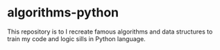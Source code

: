 # algorithms-python
This repository is to I recreate famous algorithms and data structures to train my code and logic sills in Python language.
